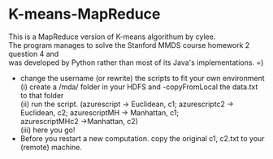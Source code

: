 # K-means-MapReduce
This is a MapReduce version of K-means algorithum by cylee. </br>
The program manages to solve the Stanford MMDS course homework 2 question 4 and </br>
was developed by Python rather than most of its Java's implementations. =) </br>
* change the username (or rewrite) the scripts to fit your own environment </br>
(i) create a /mda/ folder in your HDFS and -copyFromLocal the data.txt to that folder </br>
(ii) run the script. (azurescript -> Euclidean, c1; azurescriptc2 -> Euclidean, c2; azurescriptMH -> Manhattan, c1; </br> azurescriptMHc2 ->Manhattan, c2) </br>
(iii) here you go! </br>
* Before you restart a new computation. copy the original c1, c2.txt to your (remote) machine. 
